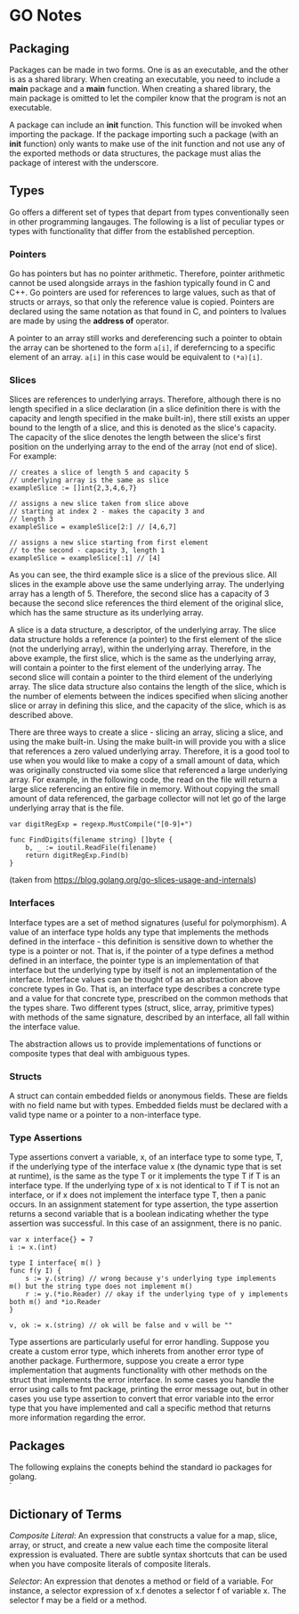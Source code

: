 # GO Notes

## Packaging
Packages can be made in two forms. One is as an executable, and the other is as a shared library. When creating an executable, you need to include a **main** package and a **main** function. When creating a shared library, the main package is omitted to let the compiler know that the program is not an executable. 

A package can include an **init** function. This function will be invoked when importing the package. If the package importing such a package (with an **init** function) only wants to make use of the init function and not use any of the exported methods or data structures, the package must alias the package of interest with the underscore.

## Types
Go offers a different set of types that depart from types conventionally seen in other programming langauges. The following is a list of peculiar types or types with functionality that differ from the established perception.
### Pointers
Go has pointers but has no pointer arithmetic. Therefore, pointer arithmetic cannot be used alongside arrays in the fashion typically found in C and C++. Go pointers are used for references to large values, such as that of structs or arrays, so that only the reference value is copied. Pointers are declared using the same notation as that found in C, and pointers to lvalues are made by using the **address of** operator.

A pointer to an array still works and dereferencing such a pointer to obtain the array can be shortened to the form `a[i]`, if dereferncing to a specific element of an array. `a[i]` in this case would be equivalent to `(*a)[i]`.
### Slices
Slices are references to underlying arrays. Therefore, although there is no length specified in a slice declaration (in a slice definition there is with the capacity and length specified in the make built-in), there still exists an upper bound to the length of a slice, and this is denoted as the slice's capacity. The capacity of the slice denotes the length between the slice's first position on the underlying array to the end of the array (not end of slice). For example:

``` 
// creates a slice of length 5 and capacity 5
// underlying array is the same as slice
exampleSlice := []int{2,3,4,6,7}

// assigns a new slice taken from slice above 
// starting at index 2 - makes the capacity 3 and
// length 3
exampleSlice = exampleSlice[2:] // [4,6,7]

// assigns a new slice starting from first element
// to the second - capacity 3, length 1 
exampleSlice = exampleSlice[:1] // [4]
```
As you can see, the third example slice is a slice of the previous slice. All slices in the example above use the same underlying array. The underlying array has a length of 5. Therefore, the second slice has a capacity of 3 because the second slice references the third element of the original slice, which has the same structure as its underlying array. 

A slice is a data structure, a descriptor, of the underlying array. The slice data structure holds a reference (a pointer) to the first element of the slice (not the underlying array), within the underlying array. Therefore, in the above example, the first slice, which is the same as the underlying array, will contain a pointer to the first element of the underlying array. The second slice will contain a pointer to the third element of the underlying array. The slice data structure also contains the length of the slice, which is the number of elements between the indices specified when slicing another slice or array in defining this slice, and the capacity of the slice, which is as described above. 

There are three ways to create a slice - slicing an array, slicing a slice, and using the make built-in. Using the make built-in will provide you with a slice that references a zero valued underlying array. Therefore, it is a good tool to use when you would like to make a copy of a small amount of data, which was originally constructed via some slice that referenced a large underlying array. For example, in the following code, the read on the file will return a large slice referencing an entire file in memory. Without copying the small amount of data referenced, the garbage collector will not let go of the large underlying array that is the file. 

```
var digitRegExp = regexp.MustCompile("[0-9]+")

func FindDigits(filename string) []byte {
    b, _ := ioutil.ReadFile(filename)
    return digitRegExp.Find(b)
}
```
(taken from https://blog.golang.org/go-slices-usage-and-internals) 

### Interfaces
Interface types are a set of method signatures (useful for polymorphism). A value of an interface type holds any type that implements the methods defined in the interface - this definition is sensitive down to whether the type is a pointer or not. That is, if the pointer of a type defines a method defined in an interface, the pointer type is an implementation of that interface but the underlying type by itself is not an implementation of the interface. Interface values can be thought of as an abstraction above concrete types in Go. That is, an interface type describes a concrete type and a value for that concrete type, prescribed on the common methods that the types share. Two different types (struct, slice, array, primitive types) with methods of the same signature, described by an interface, all fall within the interface value.

The abstraction allows us to provide implementations of functions or composite types that deal with ambiguous types. 

### Structs
A struct can contain embedded fields or anonymous fields. These are fields with no field name but with types. Embedded fields must be declared with a valid type name or a pointer to a non-interface type. 

### Type Assertions
Type assertions convert a variable, x, of an interface type to some type, T, if the underlying type of the interface value x (the dynamic type that is set at runtime), is the same as the type T or it implements the type T if T is an interface type. If the underlying type of x is not identical to T if T is not an interface, or if x does not implement the interface type T, then a panic occurs. In an assignment statement for type assertion, the type assertion returns a second variable that is a boolean indicating whether the type assertion was successful. In this case of an assignment, there is no panic. 

```
var x interface{} = 7
i := x.(int)

type I interface{ m() }
func f(y I) {
    s := y.(string) // wrong because y's underlying type implements m() but the string type does not implement m()
    r := y.(*io.Reader) // okay if the underlying type of y implements both m() and *io.Reader
}

v, ok := x.(string) // ok will be false and v will be ""
```
Type assertions are particularly useful for error handling. Suppose you create a custom error type, which inherets from another error type of another package. Furthermore, suppose you create a error type implementation that augments functionality with other methods on the struct that implements the error interface. In some cases you handle the error using calls to fmt package, printing the error message out, but in other cases you use type assertion to convert that error variable into the error type that you have implemented and call a specific method that returns more information regarding the error. 

## Packages
The following explains the conepts behind the standard io packages for golang.  
`

## Dictionary of Terms
*Composite Literal*: An expression that constructs a value for a map, slice, array, or struct, and create a new value each time the composite literal expression is evaluated. There are subtle syntax shortcuts that can be used when you have composite literals of composite literals. 

*Selector*: An expression that denotes a method or field of a variable. For instance, a selector expression of x.f denotes a selector f of variable x. The selector f may be a field or a method.
